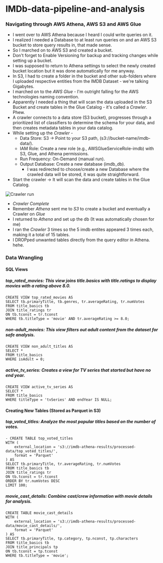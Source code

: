 # IMDb-data-pipeline-and-analysis

 
### Navigating through AWS Athena, AWS S3 and AWS Glue
- I went over to AWS Athena because I heard I could write queries on it.
- I realized I needed a Database to at least run queries on and an AWS S3 bucket to store query results in, that made sense.
- So I marched on to AWS S3 and created a bucket. 
- Don't forget to Enable Versioning for backup and tracking changes while setting up a bucket.
- I was supposed to return to Athena settings to select the newly created bucket location but it was done automatically for me anyway.
- In S3, I had to create a folder in the bucket and other sub-folders where I uploaded respective entities from the IMDB Dataset - we're talking Gigabytes.
- I marched on to the *AWS Glue* - I'm outright falling for the AWS technologies naming convention.
- Apparently I needed a thing that will scan the data uploaded in the S3 Bucket and create tables in the Glue Catalog - it's called a *Crawler*. Phew.
- A crawler connects to a data store (S3 bucket), progresses through a prioritized list of classifiers to determine the schema for your data, and then creates metadata tables in your data catalog.
- While setting up the *Crawler* -
    - Data Store: S3 → Point to your S3 path, (s3://bucket-name/imdb-data/).
    - IAM Role: Create a new role (e.g., AWSGlueServiceRole-imdb) with S3, Glue, and Athena permissions.
    - Run Frequency: On-Demand (manual run).
    - Output Database: Create a new database (imdb_db).
        - I was redirected to choose/create a new Database where the crawled data will be stored, it was quite straightforward.
- Start the crawler → It will scan the data and create tables in the Glue Catalog.

![Crawler run](https://github.com/user-attachments/assets/1c8e2627-a7d7-44e4-a15d-26c7213a5046)

- *Crawler Complete*
- Remember *Athena* sent me to *S3* to create a bucket and eventually a Crawler on *Glue*
- I returned to *Athena* and set up the db (It was automatically chosen for me)
- I ran the *Crawler* 3 times so the 5 imdb entites appeared 3 times each, making it a total of 15 tables.
- I DROPped unwanted tables directly from the query editor in Athena. hehe.

### Data Wrangling 
#### SQL Views 
##### top_rated_movies: This view joins _title.basics_ with _title.ratings_ to display movies with a rating above 8.0.
    CREATE VIEW top_rated_movies AS
    SELECT tb.primaryTitle, tb.genres, tr.averageRating, tr.numVotes
    FROM title_basics tb
    JOIN title_ratings tr
    ON tb.tconst = tr.tconst
    WHERE tb.titleType = 'movie' AND tr.averageRating >= 8.0;
##### non-adult_movies: This view filters out adult content from the dataset for safe analysis.
    CREATE VIEW non_adult_titles AS
    SELECT *
    FROM title_basics
    WHERE isAdult = 0;
##### active_tv_series: Creates a view for TV series that started but have no end year.
    CREATE VIEW active_tv_series AS
    SELECT *
    FROM title_basics
    WHERE titleType = 'tvSeries' AND endYear IS NULL;
    
#### Creating New Tables (Stored as Parquet in S3)
##### top_voted_titles: Analyze the most popular titles based on the number of votes.
    - CREATE TABLE top_voted_titles
    WITH (
        external_location = 's3://imdb-athena-results/processed-data/top_voted_titles/',
        format = 'Parquet'  
    ) AS
    SELECT tb.primaryTitle, tr.averageRating, tr.numVotes
    FROM title_basics tb
    JOIN title_ratings tr
    ON tb.tconst = tr.tconst
    ORDER BY tr.numVotes DESC
    LIMIT 100;
##### movie_cast_details: Combine cast/crew information with movie details for analysis.
    CREATE TABLE movie_cast_details
    WITH (
        external_location = 's3://imdb-athena-results/processed-data/movie_cast_details/',
        format = 'Parquet'
    ) AS
    SELECT tb.primaryTitle, tp.category, tp.nconst, tp.characters
    FROM title_basics tb
    JOIN title_principals tp
    ON tb.tconst = tp.tconst
    WHERE tb.titleType = 'movie';
